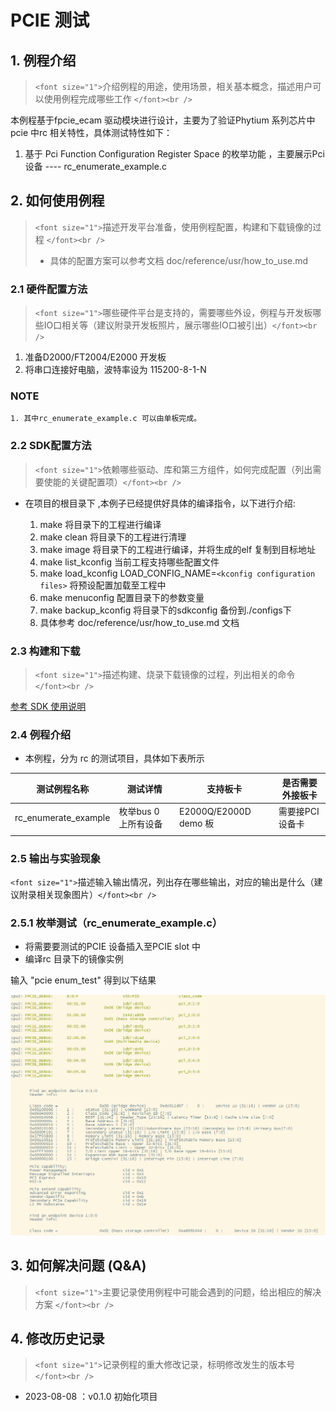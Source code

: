 # PCIE 测试

## 1. 例程介绍

> `<font size="1">`介绍例程的用途，使用场景，相关基本概念，描述用户可以使用例程完成哪些工作 `</font><br />`

本例程基于fpcie_ecam 驱动模块进行设计，主要为了验证Phytium 系列芯片中pcie 中rc 相关特性，具体测试特性如下：

1. 基于 Pci Function Configuration Register Space 的枚举功能 ，主要展示Pci 设备 ---- rc_enumerate_example.c

## 2. 如何使用例程

> `<font size="1">`描述开发平台准备，使用例程配置，构建和下载镜像的过程 `</font><br />`
>
> - 具体的配置方案可以参考文档 doc/reference/usr/how_to_use.md

### 2.1 硬件配置方法

> `<font size="1">`哪些硬件平台是支持的，需要哪些外设，例程与开发板哪些IO口相关等（建议附录开发板照片，展示哪些IO口被引出）`</font><br />`

1. 准备D2000/FT2004/E2000 开发板
2. 将串口连接好电脑，波特率设为 115200-8-1-N

### NOTE

    1. 其中rc_enumerate_example.c 可以由单板完成。

### 2.2 SDK配置方法

> `<font size="1">`依赖哪些驱动、库和第三方组件，如何完成配置（列出需要使能的关键配置项）`</font><br />`

- 在项目的根目录下 ,本例子已经提供好具体的编译指令，以下进行介绍:

  1. make 将目录下的工程进行编译
  2. make clean  将目录下的工程进行清理
  3. make image   将目录下的工程进行编译，并将生成的elf 复制到目标地址
  4. make list_kconfig 当前工程支持哪些配置文件
  5. make load_kconfig LOAD_CONFIG_NAME=`<kconfig configuration files>`  将预设配置加载至工程中
  6. make menuconfig   配置目录下的参数变量
  7. make backup_kconfig 将目录下的sdkconfig 备份到./configs下
  8. 具体参考 doc/reference/usr/how_to_use.md 文档

### 2.3 构建和下载

> `<font size="1">`描述构建、烧录下载镜像的过程，列出相关的命令 `</font><br />`

[参考 SDK 使用说明](https://gitee.com/phytium_embedded/phytium-standalone-sdk/blob/release/doc/reference/usr/usage.md)

### 2.4 例程介绍

- 本例程，分为 rc 的测试项目，具体如下表所示

| 测试例程名称         | 测试详情             | 支持板卡              | 是否需要外接板卡 |
| -------------------- | -------------------- | --------------------- | ---------------- |
| rc_enumerate_example | 枚举bus 0 上所有设备 | E2000Q/E2000D demo 板 | 需要接PCI 设备卡 |
|                      |                      |                       |                  |

### 2.5 输出与实验现象

`<font size="1">`描述输入输出情况，列出存在哪些输出，对应的输出是什么（建议附录相关现象图片）`</font><br />`

### 2.5.1 枚举测试（rc_enumerate_example.c）

- 将需要要测试的PCIE 设备插入至PCIE slot 中
- 编译rc 目录下的镜像实例

输入 "pcie enum_test"  得到以下结果

![1691465092833](image/README/1691465092833.png)

## 3. 如何解决问题 (Q&A)

> `<font size="1">`主要记录使用例程中可能会遇到的问题，给出相应的解决方案 `</font><br />`

## 4. 修改历史记录

> `<font size="1">`记录例程的重大修改记录，标明修改发生的版本号 `</font><br />`

- 2023-08-08 ：v0.1.0 初始化项目
